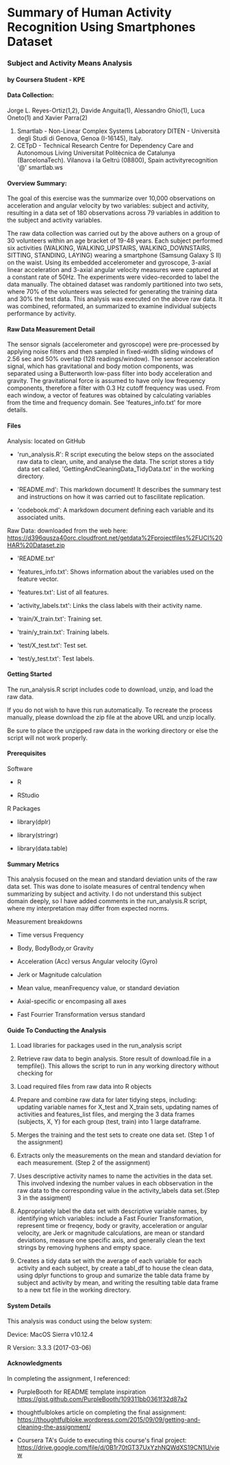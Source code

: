 # Summary of Human Activity Recognition Using Smartphones Dataset

### Subject and Activity Means Analysis
#### by Coursera Student - KPE


#### Data Collection: 
Jorge L. Reyes-Ortiz(1,2), Davide Anguita(1), Alessandro Ghio(1), Luca Oneto(1) and Xavier Parra(2)

1. Smartlab - Non-Linear Complex Systems Laboratory DITEN - Università degli Studi di Genova, Genoa (I-16145), Italy. 
2. CETpD - Technical Research Centre for Dependency Care and Autonomous Living Universitat Politècnica de Catalunya (BarcelonaTech). Vilanova i la Geltrú (08800), Spain  activityrecognition '@' smartlab.ws

#### Overview Summary:
The goal of this exercise was the summarize over 10,000 observations on acceleration and angular velocity by two variables: subject and activity, resulting in a data set of 180 observations across 79 variables in addition to the subject and activity variables.

The raw data collection was carried out by the above authers on a group of 30 volunteers within an age bracket of 19-48 years. Each subject performed six activities (WALKING, WALKING_UPSTAIRS, WALKING_DOWNSTAIRS, SITTING, STANDING, LAYING) wearing a smartphone (Samsung Galaxy S II) on the waist. Using its embedded accelerometer and gyroscope, 3-axial linear acceleration and 3-axial angular velocity measures were captured at a constant rate of 50Hz. The experiments were video-recorded to label the data manually. The obtained dataset was randomly partitioned into two sets, where 70% of the volunteers was selected for generating the training data and 30% the test data. This analysis was executed on the above raw data. It was combined, reformated, an summarized to examine individual subjects performance by activity.

#### Raw Data Measurement Detail
The sensor signals (accelerometer and gyroscope) were pre-processed by applying noise filters and then sampled in fixed-width sliding windows of 2.56 sec and 50% overlap (128 readings/window). The sensor acceleration signal, which has gravitational and body motion components, was separated using a Butterworth low-pass filter into body acceleration and gravity. The gravitational force is assumed to have only low frequency components, therefore a filter with 0.3 Hz cutoff frequency was used. From each window, a vector of features was obtained by calculating variables from the time and frequency domain. See 'features_info.txt' for more details. 

#### Files
Analysis: located on GitHub

- 'run_analysis.R': R script executing the below steps on the associated raw data to clean, unite, and analyse the data. The script stores a tidy data set called, 'GettingAndCleaningData_TidyData.txt' in the working directory.

- 'README.md': This markdown document! It describes the summary test and instructions on how it was carried out to fascilitate replication.

- 'codebook.md': A markdown document defining each variable and its associated units. 

Raw Data: downloaded from the web here: https://d396qusza40orc.cloudfront.net/getdata%2Fprojectfiles%2FUCI%20HAR%20Dataset.zip
- 'README.txt'

- 'features_info.txt': Shows information about the variables used on the feature vector.

- 'features.txt': List of all features.

- 'activity_labels.txt': Links the class labels with their activity name.

- 'train/X_train.txt': Training set.

- 'train/y_train.txt': Training labels.

- 'test/X_test.txt': Test set.

- 'test/y_test.txt': Test labels.

#### Getting Started
The run_analysis.R script includes code to download, unzip, and load the raw data. 

If you do not wish to have this run automatically. To recreate the process manually, please download the zip file at the above URL and unzip locally.

Be sure to place the unzipped raw data in the working directory or else the script will not work properly.

#### Prerequisites

Software

- R

- RStudio

R Packages

- library(dplr)

- library(stringr)

- library(data.table)

#### Summary Metrics
This analysis focused on the mean and standard deviation units of the raw data set. This was done to isolate measures of central tendency when summarizing by subject and activity. I do not understand this subject domain deeply, so I have added comments in the run_analysis.R script, where my interpretation may differ from expected norms. 

Measurement breakdowns

- Time versus Frequency

- Body, BodyBody,or Gravity

- Acceleration (Acc) versus Angular velocity (Gyro)

- Jerk or Magnitude calculation

- Mean value, meanFrequency value, or standard deviation

- Axial-specific or encompasing all axes

- Fast Fourrier Transformation versus standard

#### Guide To Conducting the Analysis

1. Load libraries for packages used in the run_analysis script

2. Retrieve raw data to begin analysis. Store result of download.file in a tempfile(). This allows the script to run in any working directory without checking for 

3. Load required files from raw data into R objects

4. Prepare and combine raw data for later tidying steps, including: updating variable names for X_test and X_train sets, updating names of activities and features_list files, and merging the 3 data frames (subjects, X, Y) for each group (test, train) into 1 large dataframe.

5. Merges the training and the test sets to create one data set. (Step 1 of the assignment)

6. Extracts only the measurements on the mean and standard deviation for each measurement. (Step 2 of the assignment)

7. Uses descriptive activity names to name the activities in the data set. This involved indexing the number values in each obbservation in the raw data to the corresponding value in the activity_labels data set.(Step 3 in the assigment)

8. Appropriately label the data set with descriptive variable names, by identifying which variables: include a Fast Fourier Transformation, represent time or freqency, body or gravity, acceleration or angular velocity, are Jerk or magnitude calculations, are mean or standard deviations, measure one specific axis, and generally clean the text strings by removing hyphens and empty space.

9. Creates a tidy data set with the average of each variable for each activity and each subject, by create a tabl_df to house the clean data, using dplyr functions to group and sumarize the table data frame by subject and activity by mean, and writing the resulting table data frame to a new txt file in the working directory.

#### System Details
This analysis was conduct using the below system:

Device: MacOS Sierra v10.12.4

R Version: 3.3.3 (2017-03-06)

#### Acknowledgments

In completing the assignment, I referenced:

- PurpleBooth for README template inspiration https://gist.github.com/PurpleBooth/109311bb0361f32d87a2

- thoughtfulblokes article on completing the final assignment:  https://thoughtfulbloke.wordpress.com/2015/09/09/getting-and-cleaning-the-assignment/

- Coursera TA's Guide to executing this course's final project: https://drive.google.com/file/d/0B1r70tGT37UxYzhNQWdXS19CN1U/view
